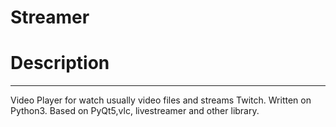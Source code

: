 # Streamer

<h1>Description</h1>
<hr>
Video Player for watch usually video files and streams Twitch. Written on Python3. Based on PyQt5,vlc, livestreamer and other library.
